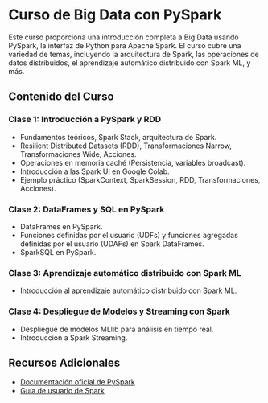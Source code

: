 # Curso de Big Data con PySpark

Este curso proporciona una introducción completa a Big Data usando PySpark, la interfaz de Python para Apache Spark. El curso cubre una variedad de temas, incluyendo la arquitectura de Spark, las operaciones de datos distribuidos, el aprendizaje automático distribuido con Spark ML, y más.

## Contenido del Curso

### Clase 1: Introducción a PySpark y RDD

- Fundamentos teóricos, Spark Stack, arquitectura de Spark.
- Resilient Distributed Datasets (RDD), Transformaciones Narrow, Transformaciones Wide, Acciones.
- Operaciones en memoria caché (Persistencia, variables broadcast).
- Introducción a las Spark UI en Google Colab.
- Ejemplo práctico (SparkContext, SparkSession, RDD, Transformaciones, Acciones).


### Clase 2: DataFrames y SQL en PySpark

- DataFrames en PySpark.
- Funciones definidas por el usuario (UDFs) y funciones agregadas definidas por el usuario (UDAFs) en Spark DataFrames.
- SparkSQL en PySpark.

### Clase 3: Aprendizaje automático distribuido con Spark ML

- Introducción al aprendizaje automático distribuido con Spark ML.

### Clase 4: Despliegue de Modelos y Streaming con Spark

- Despliegue de modelos MLlib para análisis en tiempo real.
- Introducción a Spark Streaming.


## Recursos Adicionales

- [Documentación oficial de PySpark](https://spark.apache.org/docs/latest/api/python/)
- [Guía de usuario de Spark](https://spark.apache.org/docs/latest/)
